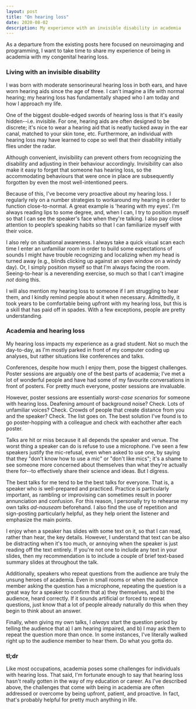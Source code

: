 ```yaml
---
layout: post
title: "On hearing loss"
date: 2020-08-02
description: My experience with an invisible disability in academia
---
```


As a departure from the existing posts here focused on neuroimaging and programming, I want to take time to share my experience of being in academia with my congenital hearing loss. 

### Living with an invisible disability

I was born with moderate sensorineural hearing loss in both ears, and have worn hearing aids since the age of three. I can't imagine a life with normal hearing; my hearing loss has fundamentally shaped who I am today and how I approach my life. 

One of the biggest double-edged swords of hearing loss is that it's easily hidden--i.e. invisible. For one, hearing aids are often designed to be discrete; it's nice to wear a hearing aid that is neatly tucked away in the ear canal, matched to your skin tone, etc. Furthermore, an individual with hearing loss may have learned to cope so well that their disability initially flies under the radar. 

Although convenient, invisibility can prevent others from recognizing the disability and adjusting in their behaviour accordingly. Invisibility can also make it easy to forget that someone has hearing loss, so the accommodating behaviours that were once in place are subsequently forgotten by even the most well-intentioned peers. 

Because of this, I've become very proactive about my hearing loss. I regularly rely on a number strategies to workaround my hearing in order to function close-to-normal. A great example is 'hearing with my eyes'. I'm always reading lips to some degree, and, when I can, I try to position myself so that I can see the speaker's face when they're talking. I also pay close attention to people’s speaking habits so that I can familiarize myself with their voice. 

I also rely on situational awareness. I always take a quick visual scan each time I enter an unfamiliar room in order to build some expectations of sounds I might have trouble recognizing and localizing when my head is turned away (e.g., blinds clicking up against an open window on a windy day). Or, I simply position myself so that I’m always facing the room. Seeing-to-hear is a neverending exercise, so much so that I can't imagine *not* doing this.  

I will also mention my hearing loss to someone if I am struggling to hear them, and I kindly remind people about it when necessary. Admittedly, it took years to be comfortable being upfront with my hearing loss, but this is a skill that has paid off in spades. With a few exceptions, people are pretty understanding.

### Academia and hearing loss

My hearing loss impacts my experience as a grad student. Not so much the day-to-day, as I'm mostly parked in front of my computer coding up analyses, but rather situations like conferences and talks. 

Conferences, despite how much I enjoy them, pose the biggest challenges. Poster sessions are arguably one of the best parts of academia; I've met a lot of wonderful people and have had some of my favourite conversations in front of posters. For pretty much everyone, poster sessions are invaluable. 

However, poster sessions are essentially *worst-case scenarios* for someone with hearing loss. Deafening amount of background noise? Check. Lots of unfamiliar voices? Check. Crowds of people that create distance from you and the speaker? Check. The list goes on. The best solution I've found is to go poster-hopping with a colleague and check with eachother after each poster. 

Talks are hit or miss because it all depends the speaker and venue. The worst thing a speaker can do is refuse to use a microphone. I've seen a few speakers justify the mic-refusal, even when asked to use one, by saying that they "don't know how to use a mic" or "don't like mics"; it's a shame to see someone more concerned about themselves than what they're actually there for--to effectively share their science and ideas. But I digress. 

The best talks for me tend to be the best talks for everyone. That is, a speaker who is well-prepared and practiced. Practice is particularly important, as rambling or improvising can sometimes result in poorer annunciation and confusion. For this reason, I personally try to rehearse my own talks *ad-nauseam* beforehand. I also find the use of repetition and sign-posting particularly helpful, as they help orient the listener and emphasize the main points. 

I enjoy when a speaker has slides with some text on it, so that I can read, rather than hear, the key details. However, I understand that text can be also be distracting when it's too much, or annoying when the speaker is just reading off the text entirely. If you're not one to include any text in your slides, then my recommendation is to include a couple of brief text-based summary slides at throughout the talk. 

Additionally, speakers who repeat questions from the audience are truly the unsung heroes of academia. Even in small rooms or when the audience member asking the question has a microphone, repeating the question is a great way for a speaker to confirm that a) they themselves, and b) the audience, heard correctly. If it sounds artificial or forced to repeat questions, just know that a lot of people already naturally do this when they begin to think about an answer.   

Finally, when giving my own talks, I *always* start the question period by telling the audience that a) I am hearing impaired, and b) I may ask them to repeat the question more than once. In some instances, I've literally walked right up to the audience member to hear them. Do what you gotta do.

### tl;dr

Like most occupations, academia poses some challenges for individuals with hearing loss. That said, I'm fortunate enough to say that hearing loss hasn't really gotten in the way of my education or career. As I've described above, the challenges that come with being in academia are often addressed or overcome by being upfront, patient, and proactive. In fact, that's probably helpful for pretty much anything in life. 